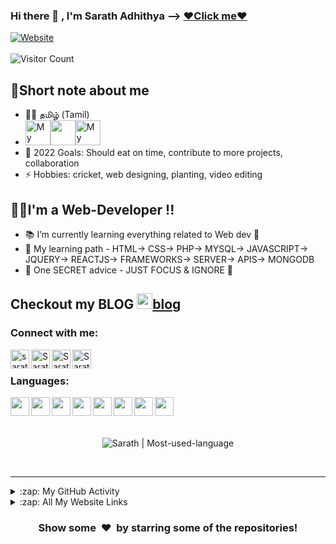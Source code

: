 <link href="styles.css" rel="stylesheet"></link>

### Hi there 👋 , I'm Sarath Adhithya --> [❤Click me❤][website] 

[![Website](https://img.shields.io/website?label=My-Portfolio&style=for-the-badge&url=https%3A%2F%2Fsarathadhi.netlify.app)](https://sarathadhi.netlify.app/)
<br/>
<br/>
![Visitor Count](https://profile-counter.glitch.me/SarathAdhi/count.svg)

## 🤏Short note about me
- 🤱👅 தமிழ் (Tamil)
- <img height=" 40px" src="https://1.bp.blogspot.com/-5dHvHIvsyNo/WckMuod4SoI/AAAAAAAAyqg/ydxprvHnktUebUF8EQbUesAu6Y-9Go7YQCLcBGAs/s1600/SJPC.png" title="My School"><img height="40px" src="https://img.icons8.com/ios/50/000000/right--v2.gif"/><img height="40px" src="https://vit.ac.in/icetite/img/vit_logo-2.jpg" title="My College">
- 🥅 2022 Goals: Should eat on time, contribute to more projects, collaboration
- ⚡ Hobbies: cricket, web designing, planting, video editing


## 👨‍💻I'm a Web-Developer !!

- 📚 I’m currently learning everything related to Web dev 🤣
- 📝 My learning path - HTML-> CSS-> PHP-> MYSQL-> JAVASCRIPT-> JQUERY-> REACTJS-> FRAMEWORKS-> SERVER-> APIS-> MONGODB
- 🤫 One SECRET advice - JUST FOCUS & IGNORE 🥲

## Checkout my BLOG  <img width="25px" src="https://cdn.freebiesupply.com/images/large/2x/blogger-logo-transparent.png">[blog]

### Connect with me:

[<img align="left" alt="sarathadhi.netlify.app" width="30px" src="https://img.icons8.com/color/48/000000/internet--v2.gif" />][website]
[<img align="left" alt="Sarath | Twitter" width="30px" src="https://img.icons8.com/color/48/000000/twitter--v2.gif" />][twitter]
[<img align="left" alt="Sarath | LinkedIn" width="30px" src="https://img.icons8.com/color/48/000000/linkedin-2--v2.gif" />][linkedin]
[<img align="left" alt="Sarath | Instagram" width="30px" src="https://img.icons8.com/color/48/000000/instagram-new--v2.gif" />][instagram]

<br />

### Languages:

<img align="left" width="30px" src="https://cdn.jsdelivr.net/gh/devicons/devicon/icons/c/c-original.svg" />
<img align="left" width="30px" src="https://cdn.jsdelivr.net/gh/devicons/devicon/icons/cplusplus/cplusplus-original.svg" />
<img align="left" width="30px" src="https://cdn.jsdelivr.net/gh/devicons/devicon/icons/python/python-original-wordmark.svg" />
<img align="left" width="30px" src="https://cdn.jsdelivr.net/gh/devicons/devicon/icons/html5/html5-plain-wordmark.svg" />
<img align="left" width="30px" src="https://cdn.jsdelivr.net/gh/devicons/devicon/icons/css3/css3-plain-wordmark.svg" />
<img align="left" width="30px" src="https://cdn.jsdelivr.net/gh/devicons/devicon/icons/javascript/javascript-plain.svg" />
<img align="left" width="30px" src="https://cdn.jsdelivr.net/gh/devicons/devicon/icons/react/react-original-wordmark.svg" />
<img align="left" width="30px" src="https://cdn.jsdelivr.net/gh/devicons/devicon/icons/php/php-plain.svg" />

<br />
<br />
<br />

<p align="center"> <img src="https://github-readme-stats.vercel.app/api/top-langs/?username=SarathAdhi" alt="Sarath | Most-used-language" /></p>

<br />





---

<details>
  <summary>:zap: My GitHub Activity</summary>
  
<!--START_SECTION:activity-->
  1. Excel to database
  2. APIs
<!--END_SECTION:activity-->
<p align="center"> <img src="https://github-readme-stats.vercel.app/api?username=SarathAdhi&show_icons=true&theme=radical" alt="Sarath | Stats" /></p>
</details>

<details>
  <summary>:zap: All My Website Links</summary>

  ## My portfolio  -> https://sarathadhi.netlify.app
  ## HelperDOC     -> https://helperdoc.herokuapp.com/
  ## HoldUrBook    -> https://holdyourbook.herokuapp.com/index.php
  ## Quiz          -> https://sarathadhi.github.io/Quiz_js_API/
  ## CodesInfo     -> Currently working
  ## Blog          -> Currently working

</details>

<h3 align="center">Show some &nbsp;❤️&nbsp; by starring some of the repositories!</h3>

[website]: https://sarathadhi.netlify.app
[twitter]: https://twitter.com/AdhithyaSarath
[blog]: https://sarathadhi.blogspot.com/
[instagram]: https://www.instagram.com/sarath_adhithya/
[linkedin]: https://www.linkedin.com/in/sarath-adhithya-145427225/

